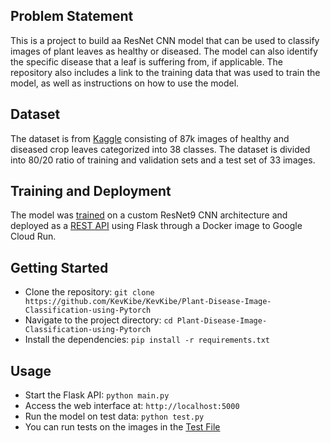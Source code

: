 ## Problem Statement
This is a project to build aa ResNet CNN model that can be used to classify images of plant leaves as healthy or diseased. The model can also identify the specific disease that a leaf is suffering from, if applicable. The repository also includes a link to the training data that was used to train the model, as well as instructions on how to use the model.

## Dataset
The dataset is from [Kaggle](https://www.kaggle.com/datasets/vipoooool/new-plant-diseases-dataset) consisting of 87k images of healthy and diseased crop leaves categorized into 38 classes. The dataset is divided into 80/20 ratio of training and validation sets and a test set of 33 images.

## Training and Deployment
The model was [trained](https://github.com/KevKibe/Plant-Disease-Image-Classification-using-Pytorch/blob/main/plant-disease-classification-resnet19.ipynb) on a custom ResNet9 CNN architecture and deployed as a [REST API](https://github.com/KevKibe/Plant-Disease-Image-Classification-using-Pytorch/blob/main/main.py) using Flask through a Docker image to Google Cloud Run. 

## Getting Started
- Clone the repository: `git clone https://github.com/KevKibe/KevKibe/Plant-Disease-Image-Classification-using-Pytorch`
- Navigate to the project directory: `cd Plant-Disease-Image-Classification-using-Pytorch`
- Install the dependencies: `pip install -r requirements.txt`

## Usage
- Start the Flask API: `python main.py`
- Access the web interface at: `http://localhost:5000`
- Run the model on test data: `python test.py`
- You can run tests on the images in the [Test File](https://github.com/KevKibe/Plant-Disease-Image-Classification-using-Pytorch/tree/main/test)
  
